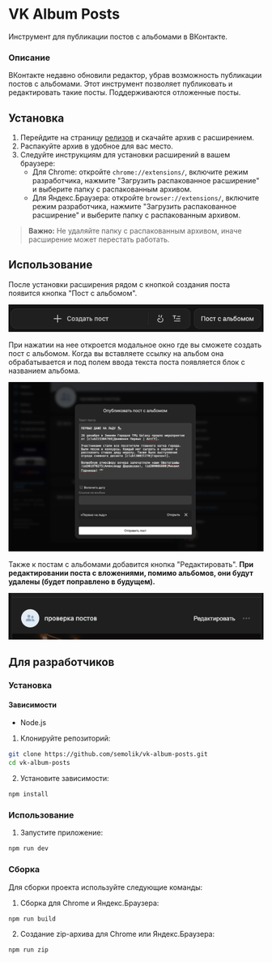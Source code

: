 # VK Album Posts

Инструмент для публикации постов с альбомами в ВКонтакте.

### Описание

ВКонтакте недавно обновили редактор, убрав возможность публикации постов с альбомами. Этот инструмент позволяет публиковать и редактировать такие посты. Поддерживаются отложенные посты.

## Установка

1. Перейдите на страницу [релизов](https://github.com/Semolik/vk-album-posts/releases/latest) и скачайте архив с расширением.
2. Распакуйте архив в удобное для вас место.
3. Следуйте инструкциям для установки расширений в вашем браузере:
    - Для Chrome: откройте `chrome://extensions/`, включите режим разработчика, нажмите "Загрузить распакованное расширение" и выберите папку с распакованным архивом.
    - Для Яндекс.Браузера: откройте `browser://extensions/`, включите режим разработчика, нажмите "Загрузить распакованное расширение" и выберите папку с распакованным архивом.

> **Важно:** Не удаляйте папку с распакованным архивом, иначе расширение может перестать работать.

## Использование

После установки расширения рядом с кнопкой создания поста появится кнопка "Пост с альбомом".

![Кнопка открытия редактора](screenshots/button.png)

При нажатии на нее откроется модальное окно где вы сможете создать пост с альбомом.
Когда вы вставляете ссылку на альбом она обрабатывается и под полем ввода текста поста появляется блок с названием альбома.

![Скриншот модального окна](screenshots/modal.png)

Также к постам с альбомами добавится кнопка "Редактировать". <b>При редактировании поста с вложениями, помимо альбомов, они будут удалены (будет поправлено в будущем). </b>

![Скриншот кнопки "Редактировать"](screenshots/edit.png)

## Для разработчиков

### Установка

#### Зависимости

-   Node.js

1. Клонируйте репозиторий:

```bash
git clone https://github.com/semolik/vk-album-posts.git
cd vk-album-posts
```

2. Установите зависимости:

```bash
npm install
```

### Использование

1. Запустите приложение:

```bash
npm run dev
```

### Сборка

Для сборки проекта используйте следующие команды:

1. Сборка для Chrome и Яндекс.Браузера:

```bash
npm run build
```

2. Создание zip-архива для Chrome или Яндекс.Браузера:

```bash
npm run zip
```
